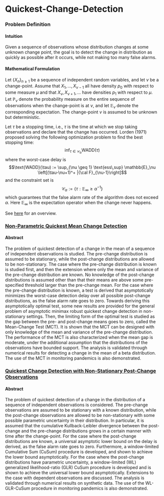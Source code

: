 # Quickest-Change-Detection

### Problem Definition

#### Intuition
Given a sequence of observations whose distribution changes at some unknown change point, the goal is to detect the change in distribution as quickly as possible after it occurs, while not making too many false alarms.


#### Mathematical Formulation

Let $\{X_n\}_{n \geq 1}$ be a sequence of independent random variables, and let $\nu$ be a change-point. Assume that $X_1, \dots, X_{\nu-1}$ all have density $p_0$ with respect to some measure $\mu$ and that $X_\nu, X_{\nu+1}, \dots$ have densities $p_1$ with respect to $\mu$. Let $\mathbb{P}_{\nu}$ denote the probability measure on the entire sequence of observations when the change-point is at $\nu$, and let $\mathbb{E}_\nu$ denote the corresponding expectation. The change-point $\nu$ is assumed to be unknown but deterministic.

Let $\tau$ be a stopping time, i.e., $\tau$ is the time at which we stop taking observations and declare that the change has occurred. Lorden (1971) proposed solving the following optimization problem to find the best stopping time:
$$\inf_{\tau \in \mathcal{C}_\alpha} \text{WADD}(\tau)$$
where the worst-case delay is
$$\text{WADD}(\tau) := \sup_{\nu \geq 1} \text{ess\,sup} \mathbb{E}_\nu \left[(\tau-\nu+1)^+ |{\cal F}_{\nu-1}\right]$$
and the constraint set is
$$\mathcal{C}_\alpha := \left\{ \tau: \mathbb{E}_\infty \geq \alpha^{-1} \right\}$$
which guarantees that the false alarm rate of the algorithm does not exceed $\alpha$. Here $\mathbb{E}_\infty$ is the expectation operator when the change never happens.

See [here](https://arxiv.org/pdf/1210.5552.pdf) for an overview.

### [Non-Parametric Quickest Mean Change Detection](./MCT)

#### Abstract

The problem of quickest detection of a change in the mean of a sequence of independent observations is studied. The pre-change distribution is assumed to be stationary, while the post-change distributions are allowed to be non-stationary. The case where the pre-change distribution is known is studied first, and then the extension where only the mean and variance of the pre-change distribution are known. No knowledge of the post-change distributions is assumed other than that their means are above some pre- specified threshold larger than the pre-change mean. For the case where the pre-change distribution is known, a test is derived that asymptotically minimizes the worst-case detection delay over all possible post-change distributions, as the false alarm rate goes to zero. Towards deriving this asymptotically optimal test, some new results are provided for the general problem of asymptotic minimax robust quickest change detection in non-stationary settings. Then, the limiting form of the optimal test is studied as the gap between the pre- and post-change means goes to zero, called the Mean-Change Test (MCT). It is shown that the MCT can be designed with only knowledge of the mean and variance of the pre-change distribution. The performance of the MCT is also characterized when the mean gap is moderate, under the additional assumption that the distributions of the observations have bounded support. The analysis is validated through numerical results for detecting a change in the mean of a beta distribution. The use of the MCT in monitoring pandemics is also demonstrated.


### [Quickest Change Detection with Non-Stationary Post-Change Observations](./Non-Stationary)

#### Abstract

The problem of quickest detection of a change in the distribution of a sequence of independent observations is considered. The pre-change observations are assumed to be stationary with a known distribution, while the post-change observations are allowed to be non-stationary with some possible parametric uncertainty in their distribution. In particular, it is assumed that the cumulative Kullback-Leibler divergence between the post-change and the pre-change distributions grows in a certain manner with time after the change-point. For the case where the post-change distributions are known, a universal asymptotic lower bound on the delay is derived, as the false alarm rate goes to zero. Furthermore, a window-limited Cumulative Sum (CuSum) procedure is developed, and shown to achieve the lower bound asymptotically. For the case where the post-change distributions have parametric uncertainty, a window-limited (WL) generalized likelihood-ratio (GLR) CuSum procedure is developed and is shown to achieve the universal lower bound asymptotically. Extensions to the case with dependent observations are discussed. The analysis is validated through numerical results on synthetic data. The use of the WL-GLR-CuSum procedure in monitoring pandemics is also demonstrated.
